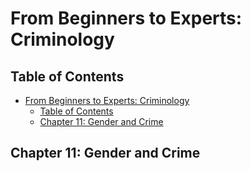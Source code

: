 # From Beginners to Experts: Criminology
## Table of Contents
- [From Beginners to Experts: Criminology](#from-beginners-to-experts-criminology)
  - [Table of Contents](#table-of-contents)
  - [Chapter 11: Gender and Crime](#chapter-11-gender-and-crime)

## Chapter 11: Gender and Crime